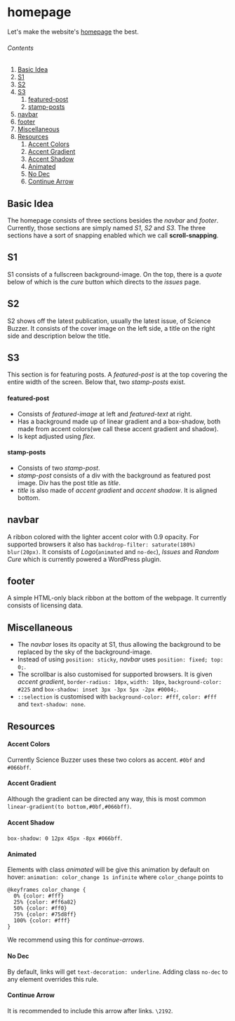 # homepage
Let's make the website's [homepage](https://www.outre.ml) the best.
###### Contents
1. [Basic Idea](#basic-idea)
2. [S1](#s1)
3. [S2](#s2)
4. [S3](#s3)
    1. [featured-post](#featured-post)
    2. [stamp-posts](#stamp-posts)
5. [navbar](#navbar)
6. [footer](#footer)
7. [Miscellaneous](#miscellaneous)
8. [Resources](#resources)
    1. [Accent Colors](#accent-colors)
    2. [Accent Gradient](#accent-gradient)
    3. [Accent Shadow](#accent-shadow)
    4. [Animated](#animated)
    5. [No Dec](#no-dec)
    6. [Continue Arrow](#continue-arrow)
## Basic Idea
The homepage consists of three sections besides the *navbar* and *footer*. Currently, those sections are simply named *S1*, *S2* and *S3*. The three sections have a sort of snapping enabled which we call **scroll-snapping**.
## S1
S1 consists of a fullscreen background-image. On the top, there is a *quote* below of which is the *cure* button which directs to the *issues* page.
## S2
S2 shows off the latest publication, usually the latest issue, of Science Buzzer. It consists of the cover image on the left side, a title on the right side and description below the title.
## S3
This section is for featuring posts. A *featured-post* is at the top covering the entire width of the screen. Below that, two *stamp-posts* exist.
#### featured-post
- Consists of *featured-image* at left and *featured-text* at right.
- Has a background made up of linear gradient and a box-shadow, both made from accent colors(we call these accent gradient and shadow).
- Is kept adjusted using *flex*.
#### stamp-posts
- Consists of two *stamp-post*.
- *stamp-post* consists of a div with the background as featured post image. Div has the post title as *title*.
- *title* is also made of *accent gradient* and *accent shadow*. It is aligned bottom.
## navbar
A ribbon colored with the lighter accent color with 0.9 opacity. For supported browsers it also has `backdrop-filter: saturate(180%) blur(20px)`. It consists of *Logo*(`animated` and `no-dec`), *Issues* and *Random Cure* which is currently powered a WordPress plugin.
## footer
A simple HTML-only black ribbon at the bottom of the webpage. It currently consists of licensing data.
## Miscellaneous
- The *navbar* loses its opacity at S1, thus allowing the background to be replaced by the sky of the background-image.
-  Instead of using `position: sticky`, *navbar* uses `position: fixed; top: 0;`.
- The scrollbar is also customised for supported browsers. It is given *accent gradient*, `border-radius: 10px`, `width: 10px`, `background-color: #225` and `box-shadow: inset 3px -3px 5px -2px #0004;`.
- `::selection` is customised with `background-color: #fff`, `color: #fff` and `text-shadow: none`.
## Resources
#### Accent Colors
Currently Science Buzzer uses these two colors as accent. `#0bf` and `#066bff`.
#### Accent Gradient
Although the gradient can be directed any way, this is most common `linear-gradient(to bottom,#0bf,#066bff)`.
#### Accent Shadow
`box-shadow: 0 12px 45px -8px #066bff`.
#### Animated
Elements with class *animated* will be give this animation by default on hover: `animation: color_change 1s infinite` where `color_change` points to 
```
@keyframes color_change {
  0% {color: #fff}
  25% {color: #ff6a82}
  50% {color: #ff0}
  75% {color: #75d8ff}
  100% {color: #fff}
}
```
We recommend using this for *continue-arrows*.
#### No Dec
By default, links will get `text-decoration: underline`. Adding class `no-dec` to any element overrides this rule.
#### Continue Arrow
It is recommended to include this arrow after links. `\2192`.

